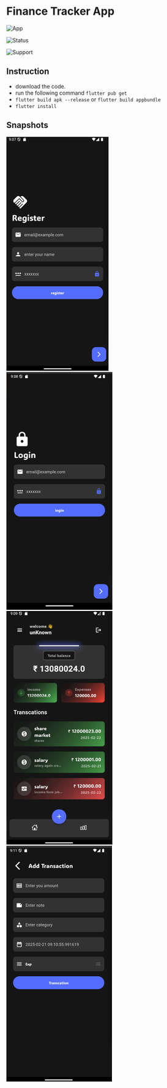 # Finance Tracker App

<!-- [Alternative Text](reference link) -->

![App](https://img.shields.io/badge/app-finance_tracker-black)

![Status](https://img.shields.io/badge/app-finance_tracker-red)

![Support](https://img.shields.io/badge/support-android-green)

## Instruction

- download the code.
- run the following command `flutter pub get`
- `flutter build apk --release` or `flutter build appbundle`
- `flutter install`

## Snapshots

![Register](assets/snapshots/finance_tracker.png)
![Login](assets/snapshots/finance_tracker_login.png)
![Home](assets/snapshots/finance_tracker_home.png)
![Add Transaction](assets/snapshots/finance_tracker_add_transaction.png)
